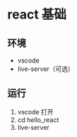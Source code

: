 # react 基础

## 环境

- vscode
- live-server（可选）

## 运行

1. vscode 打开
2. cd hello_react
3. live-server
